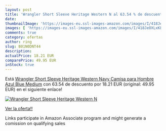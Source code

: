 ```yaml
---
layout: post
title: 'Wrangler Short Sleeve Heritage Western N al 63.54 % de descuento'
date: 
thumbnailImage: 'https://images-eu.ssl-images-amazon.com/images/I/418JeOXLxKL._SL200_.jpg'
images: [ 'https://images-eu.ssl-images-amazon.com/images/I/418JeOXLxKL._SL200_.jpg' ]
comments: true
category: ofertas
author: ring
slug: B01N0DNT44
description:
actualPrice: 18.21 EUR
comparePrice: 49.95 EUR
inStock: true
---
```


Está [Wrangler Short Sleeve Heritage Western Navy  Camisa para Hombre  Azul  Blue  Medium](https://www.amazon.es/dp/B01N0DNT44/?tag=tolees-21) con 63.54 de descuento por 18.21 EUR (original: 49.95 EUR) en el siguiente enlace!

[![Wrangler Short Sleeve Heritage Western N](https://images-eu.ssl-images-amazon.com/images/I/418JeOXLxKL._SL200_.jpg)](https://www.amazon.es/dp/B01N0DNT44/?tag=tolees-21)

[Ver la oferta!!](https://www.amazon.es/dp/B01N0DNT44/?tag=tolees-21)

Links participate in Amazon Associate program and might generate a comission on qualifying sales


